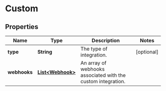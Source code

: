 

# Custom

## Properties

Name | Type | Description | Notes
------------ | ------------- | ------------- | -------------
**type** | **String** | The type of integration. |  [optional]
**webhooks** | [**List&lt;Webhook&gt;**](Webhook.md) | An array of webhooks associated with the custom integration. | 



